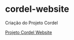 # cordel-website
 Criação do Projeto Cordel


<a href="https://gabrielyago25.github.io/cordel-website/page/index.html">Projeto Cordel Website</a>
